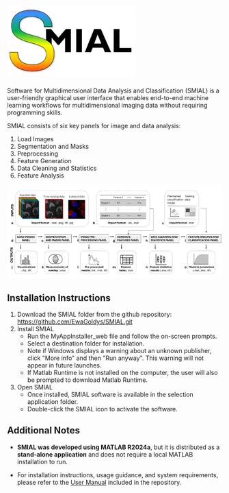 # <img src="Figures/Logo.png" alt="My Figure" width="300"/>

Software for Multidimensional Data Analysis and Classification (SMIAL) is a user-friendly graphical user interface that enables end-to-end machine learning workflows for multidimensional imaging data without requiring programming skills.

SMIAL consists of six key panels for image and data analysis:
  1. Load Images  
  2. Segmentation and Masks  
  3. Preprocessing  
  4. Feature Generation  
  5. Data Cleaning and Statistics  
  6. Feature Analysis

![My Figure](Figures/SMIAL_Overview.tif)

## Installation Instructions
1. Download the SMIAL folder from the github repository: https://github.com/EwaGoldys/SMIAL.git
2. Install SMIAL
   - Run the MyAppInstaller_web file and follow the on-screen prompts.  
   - Select a destination folder for installation. 
   - Note if Windows displays a warning about an unknown publisher, click "More info" and then "Run anyway". This warning will not appear in future launches.
   - If Matlab Runtime is not installed on the computer, the user will also be prompted to download Matlab Runtime. 
3. Open SMIAL
   - Once installed, SMIAL software is available in the selection application folder.
   - Double-click the SMIAL icon to activate the software.

## Additional Notes

- **SMIAL was developed using MATLAB R2024a**, but it is distributed as a **stand-alone application** and does not require a local MATLAB installation to run.

- For installation instructions, usage guidance, and system requirements, please refer to the [User Manual](SMIAL_Manual.pdf) included in the repository.
